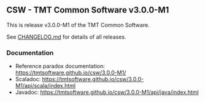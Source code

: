 ## CSW - TMT Common Software v3.0.0-M1

This is release v3.0.0-M1 of the TMT Common Software.

See [CHANGELOG.md](CHANGELOG.md) for details of all releases.


### Documentation
- Reference paradox documentation: https://tmtsoftware.github.io/csw/3.0.0-M1/
- Scaladoc: https://tmtsoftware.github.io/csw/3.0.0-M1/api/scala/index.html
- Javadoc: https://tmtsoftware.github.io/csw/3.0.0-M1/api/java/index.html